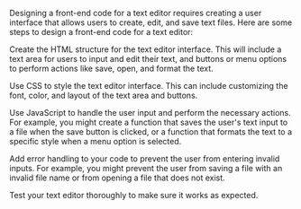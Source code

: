 Designing a front-end code for a text editor requires creating a user interface that allows users to create, edit, and save text files. Here are some steps to design a front-end code for a text editor:

Create the HTML structure for the text editor interface. This will include a text area for users to input and edit their text, and buttons or menu options to perform actions like save, open, and format the text.

Use CSS to style the text editor interface. This can include customizing the font, color, and layout of the text area and buttons.

Use JavaScript to handle the user input and perform the necessary actions. For example, you might create a function that saves the user's text input to a file when the save button is clicked, or a function that formats the text to a specific style when a menu option is selected.

Add error handling to your code to prevent the user from entering invalid inputs. For example, you might prevent the user from saving a file with an invalid file name or from opening a file that does not exist.

Test your text editor thoroughly to make sure it works as expected.
